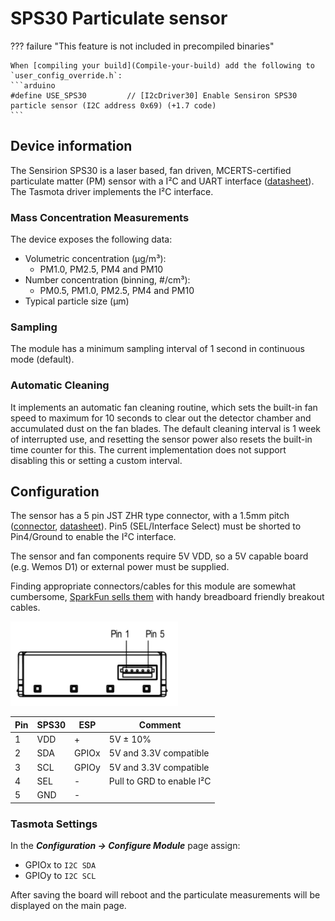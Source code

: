 # SPS30 Particulate sensor

??? failure "This feature is not included in precompiled binaries"  

    When [compiling your build](Compile-your-build) add the following to `user_config_override.h`:
    ```arduino
    #define USE_SPS30         // [I2cDriver30] Enable Sensiron SPS30 particle sensor (I2C address 0x69) (+1.7 code)
    ```

## Device information

The Sensirion SPS30 is a laser based, fan driven, MCERTS-certified particulate matter (PM) sensor with a I&#x00B2;C and UART interface ([datasheet](https://www.sensirion.com/fileadmin/user_upload/customers/sensirion/Dokumente/9.6_Particulate_Matter/Datasheets/Sensirion_PM_Sensors_Datasheet_SPS30.pdf)). The Tasmota driver implements the I&#x00B2;C interface.

### Mass Concentration Measurements

The device exposes the following data:

* Volumetric concentration (μg/m&#x00B3;):
  * PM1.0, PM2.5, PM4 and PM10
* Number concentration (binning, #/cm&#x00B3;):
  * PM0.5, PM1.0, PM2.5, PM4 and PM10
* Typical particle size (μm)

### Sampling

The module has a minimum sampling interval of 1 second in continuous mode (default).

### Automatic Cleaning

It implements an automatic fan cleaning routine, which sets the built-in fan speed to maximum for 10 seconds to clear out the detector chamber and accumulated dust on the fan blades. The default cleaning interval is 1 week of interrupted use, and resetting the sensor power also resets the built-in time counter for this. The current implementation does not support disabling this or setting a custom interval.

## Configuration

The sensor has a 5 pin JST ZHR type connector, with a 1.5mm pitch ([connector](https://octopart.com/zhr-5-jst-279203), [datasheet](http://www.farnell.com/datasheets/1393424.pdf)). Pin5 (SEL/Interface Select) must be shorted to Pin4/Ground to enable the I&#x00B2;C interface.

The sensor and fan components require 5V VDD, so a 5V capable board (e.g. Wemos D1) or external power must be supplied.

Finding appropriate connectors/cables for this module are somewhat cumbersome, [SparkFun sells them](https://www.sparkfun.com/products/15103) with handy breadboard friendly breakout cables.

![SPS30 pinout](_media/sps30-interface.png)

| Pin | SPS30 | ESP |  Comment                   |
|-----|-------|---------|---------------------------|
| 1   | VDD   | +       | 5V ± 10%                  |
| 2   | SDA   | GPIOx   | 5V and 3.3V compatible    |
| 3   | SCL   | GPIOy   | 5V and 3.3V compatible    |
| 4   | SEL   | -       | Pull to GRD to enable I²C |
| 5   | GND   | -       |                           |

### Tasmota Settings

In the **_Configuration -> Configure Module_** page assign:

* GPIOx to `I2C SDA`
* GPIOy to `I2C SCL`

After saving the board will reboot and the particulate measurements will be displayed on the main page.
